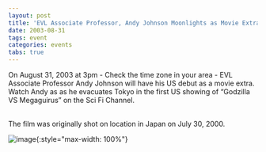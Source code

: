 ```yaml
---
layout: post
title: 'EVL Associate Professor, Andy Johnson Moonlights as Movie Extra'
date: 2003-08-31
tags: event
categories: events
tabs: true
---
```


On August 31, 2003 at 3pm - Check the time zone in your area - EVL Associate Professor Andy Johnson will have his US debut as a movie extra. Watch Andy as as he evacuates Tokyo in the first US showing of &ldquo;Godzilla VS Megaguirus&rdquo; on the Sci Fi Channel.<br><br>

The film was originally shot on location in Japan on July 30, 2000.

![image](https://www.evl.uic.edu/output/originals/megaguirus_p.jpg-srcw.jpg){:style="max-width: 100%"}

